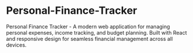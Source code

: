 # Personal-Finance-Tracker
Personal Finance Tracker - A modern web application for managing personal expenses, income tracking, and budget planning. Built with React and responsive design for seamless financial management across all devices.
